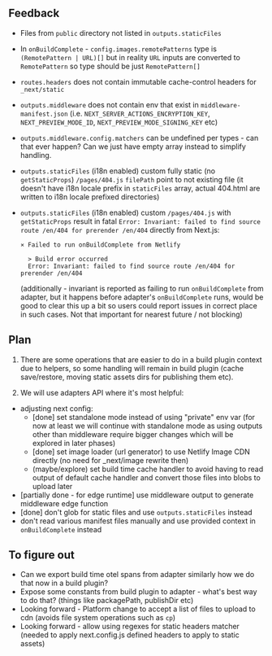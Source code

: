 ## Feedback

- Files from `public` directory not listed in `outputs.staticFiles`
- In `onBuildComplete` - `config.images.remotePatterns` type is `(RemotePattern | URL)[]` but in
  reality `URL` inputs are converted to `RemotePattern` so type should be just `RemotePattern[]`
- `routes.headers` does not contain immutable cache-control headers for `_next/static`
- `outputs.middleware` does not contain env that exist in `middleware-manifest.json` (i.e.
  `NEXT_SERVER_ACTIONS_ENCRYPTION_KEY`, `NEXT_PREVIEW_MODE_ID`, `NEXT_PREVIEW_MODE_SIGNING_KEY` etc)
- `outputs.middleware.config.matchers` can be undefined per types - can that ever happen? Can we
  just have empty array instead to simplify handling.
- `outputs.staticFiles` (i18n enabled) custom fully static (no `getStaticProps`) `/pages/404.js`
  `filePath` point to not existing file (it doesn't have i18n locale prefix in `staticFiles` array,
  actual 404.html are written to i18n locale prefixed directories)
- `outputs.staticFiles` (i18n enabled) custom `/pages/404.js` with `getStaticProps` result in fatal
  `Error: Invariant: failed to find source route /en/404 for prerender /en/404` directly from
  Next.js:

  ```
  ⨯ Failed to run onBuildComplete from Netlify

    > Build error occurred
    Error: Invariant: failed to find source route /en/404 for prerender /en/404
  ```

  (additionally - invariant is reported as failing to run `onBuildComplete` from adapter, but it
  happens before adapter's `onBuildComplete` runs, would be good to clear this up a bit so users
  could report issues in correct place in such cases. Not that important for nearest future / not
  blocking)

## Plan

1. There are some operations that are easier to do in a build plugin context due to helpers, so some
   handling will remain in build plugin (cache save/restore, moving static assets dirs for
   publishing them etc).

2. We will use adapters API where it's most helpful:

- adjusting next config:
  - [done] set standalone mode instead of using "private" env var (for now at least we will continue
    with standalone mode as using outputs other than middleware require bigger changes which will be
    explored in later phases)
  - [done] set image loader (url generator) to use Netlify Image CDN directly (no need for
    \_next/image rewrite then)
  - (maybe/explore) set build time cache handler to avoid having to read output of default cache
    handler and convert those files into blobs to upload later
- [partially done - for edge runtime] use middleware output to generate middleware edge function
- [done] don't glob for static files and use `outputs.staticFiles` instead
- don't read various manifest files manually and use provided context in `onBuildComplete` instead

## To figure out

- Can we export build time otel spans from adapter similarly how we do that now in a build plugin?
- Expose some constants from build plugin to adapter - what's best way to do that? (things like
  packagePath, publishDir etc)
- Looking forward - Platform change to accept a list of files to upload to cdn (avoids file system
  operations such as `cp`)
- Looking forward - allow using regexes for static headers matcher (needed to apply next.config.js
  defined headers to apply to static assets)
